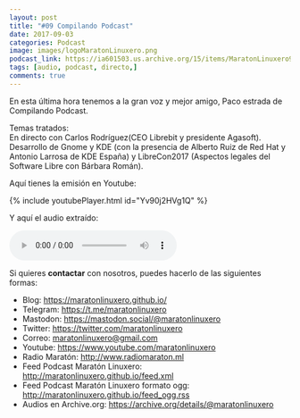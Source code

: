 ```yaml
---
layout: post
title: "#09 Compilando Podcast"
date: 2017-09-03
categories: Podcast
image: images/logoMaratonLinuxero.png
podcast_link: https://ia601503.us.archive.org/15/items/MaratonLinuxero9CompilandoPodcast/Marat%C3%B3n%20Linuxero%209%20Compilando%20Podcast.mp3
tags: [audio, podcast, directo,]
comments: true
---
```


En esta última hora tenemos a la gran voz y mejor amigo, Paco estrada de Compilando Podcast.


Temas tratados:  
En directo con Carlos Rodríguez(CEO Librebit y presidente Agasoft).  
Desarrollo de Gnome y KDE (con la presencia de Alberto Ruiz de Red Hat y Antonio Larrosa de KDE España) y LibreCon2017 (Aspectos legales del Software Libre con Bárbara Román).

Aquí tienes la emisión en Youtube: 

{% include youtubePlayer.html id="Yv90j2HVg1Q" %}

Y aquí el audio extraído:

<audio controls>
  <source src="https://ia601503.us.archive.org/15/items/MaratonLinuxero9CompilandoPodcast/Marat%C3%B3n%20Linuxero%209%20Compilando%20Podcast.mp3" type="audio/mpeg">
</audio>

Si quieres **contactar** con nosotros, puedes hacerlo de las siguientes formas:

+ Blog: <https://maratonlinuxero.github.io/>
+ Telegram: <https://t.me/maratonlinuxero>
+ Mastodon: <https://mastodon.social/@maratonlinuxero>
+ Twitter: <https://twitter.com/maratonlinuxero>
+ Correo: <maratonlinuxero@gmail.com>
+ Youtube: <https://www.youtube.com/maratonlinuxero>
+ Radio Maratón: <http://www.radiomaraton.ml>
+ Feed Podcast Maratón Linuxero: <http://maratonlinuxero.github.io/feed.xml>
+ Feed Podcast Maratón Linuxero formato ogg: <http://maratonlinuxero.github.io/feed_ogg.rss>
+ Audios en Archive.org: <https://archive.org/details/@maratonlinuxero>

